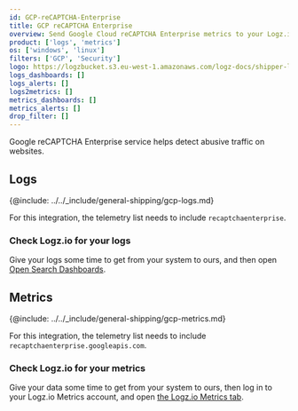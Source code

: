 ```yaml
---
id: GCP-reCAPTCHA-Enterprise
title: GCP reCAPTCHA Enterprise
overview: Send Google Cloud reCAPTCHA Enterprise metrics to your Logz.io account.
product: ['logs', 'metrics']
os: ['windows', 'linux']
filters: ['GCP', 'Security']
logo: https://logzbucket.s3.eu-west-1.amazonaws.com/logz-docs/shipper-logos/recap.png
logs_dashboards: []
logs_alerts: []
logs2metrics: []
metrics_dashboards: []
metrics_alerts: []
drop_filter: []
---
```



Google reCAPTCHA Enterprise service helps detect abusive traffic on websites. 

## Logs

{@include: ../../_include/general-shipping/gcp-logs.md}  

For this integration, the telemetry list needs to include `recaptchaenterprise`.

### Check Logz.io for your logs

Give your logs some time to get from your system to ours, and then open [Open Search Dashboards](https://app.logz.io/#/dashboard/osd).


## Metrics

{@include: ../../_include/general-shipping/gcp-metrics.md}

For this integration, the telemetry list needs to include `recaptchaenterprise.googleapis.com`.

### Check Logz.io for your metrics

Give your data some time to get from your system to ours, then log in to your Logz.io Metrics account, and open [the Logz.io Metrics tab](https://app.logz.io/#/dashboard/metrics/).